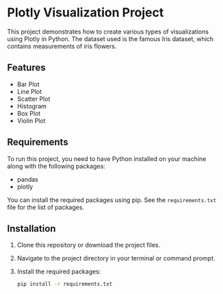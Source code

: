 # Plotly Visualization Project

This project demonstrates how to create various types of visualizations using Plotly in Python. The dataset used is the famous Iris dataset, which contains measurements of iris flowers.

## Features

- Bar Plot
- Line Plot
- Scatter Plot
- Histogram
- Box Plot
- Violin Plot

## Requirements

To run this project, you need to have Python installed on your machine along with the following packages:

- pandas
- plotly

You can install the required packages using pip. See the `requirements.txt` file for the list of packages.

## Installation

1. Clone this repository or download the project files.
2. Navigate to the project directory in your terminal or command prompt.
3. Install the required packages:

   ```bash
   pip install -r requirements.txt